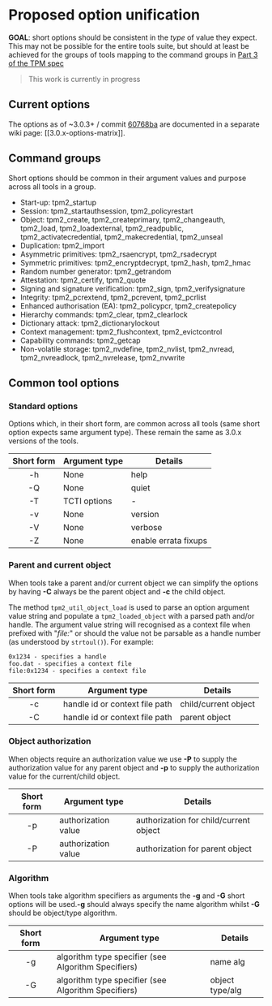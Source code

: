# Proposed option unification

**GOAL**: short options should be consistent in the _type_ of value they expect. This may not be possible for the entire tools suite, but should at least be achieved for the groups of tools mapping to the command groups in [Part 3 of the TPM spec](https://trustedcomputinggroup.org/wp-content/uploads/TPM-Rev-2.0-Part-3-Commands-01.38.pdf)
> This work is currently in progress

## Current options

The options as of ~3.0.3+ / commit [60768ba](https://github.com/tpm2-software/tpm2-tools/commit/60768ba73043bdf68311047bdfd23c9e89ba16cf) are documented in a separate wiki page: [[3.0.x-options-matrix]].

## Command groups

Short options should be common in their argument values and purpose across all tools in a group.

* Start-up: tpm2_startup
* Session: tpm2_startauthsession, tpm2_policyrestart
* Object: tpm2_create, tpm2_createprimary, tpm2_changeauth, tpm2_load, tpm2_loadexternal, tpm2_readpublic, tpm2_activatecredential, tpm2_makecredential, tpm2_unseal
* Duplication: tpm2_import
* Asymmetric primitives: tpm2_rsaencrypt, tpm2_rsadecrypt
* Symmetric primitives: tpm2_encryptdecrypt, tpm2_hash, tpm2_hmac
* Random number generator: tpm2_getrandom
* Attestation: tpm2_certify, tpm2_quote
* Signing and signature verification: tpm2_sign, tpm2_verifysignature
* Integrity: tpm2_pcrextend, tpm2_pcrevent, tpm2_pcrlist
* Enhanced authorisation (EA): tpm2_policypcr, tpm2_createpolicy
* Hierarchy commands: tpm2_clear, tpm2_clearlock
* Dictionary attack: tpm2_dictionarylockout
* Context management: tpm2_flushcontext, tpm2_evictcontrol
* Capability commands: tpm2_getcap
* Non-volatile storage: tpm2_nvdefine, tpm2_nvlist, tpm2_nvread, tpm2_nvreadlock, tpm2_nvrelease, tpm2_nvwrite

## Common tool options

### Standard options

Options which, in their short form, are common across all tools (same short option expects same argument type). These remain the same as 3.0.x versions of the tools.

| Short form | Argument type | Details | 
| :---: | --- | --- |
| -h | None | help |
| -Q | None | quiet |
| -T | TCTI options | - |
| -v | None | version |
| -V | None | verbose |
| -Z | None | enable errata fixups |

### Parent and current object

When tools take a parent and/or current object we can simplify the options by having **-C** always be the parent object and **-c** the child object.

The method `tpm2_util_object_load` is used to parse an option argument value string and populate a `tpm2_loaded_object` with a parsed path and/or handle. The argument value string will recognised as a context file when prefixed with "*file:*" or should the value not be parsable as a handle number (as understood by `strtoul()`). For example:
```
0x1234 - specifies a handle
foo.dat - specifies a context file
file:0x1234 - specifies a context file
```

| Short form | Argument type | Details | 
| :---: | --- | --- |
| -c | handle id or context file path | child/current object |
| -C | handle id or context file path | parent object |

### Object authorization

When objects require an authorization value we use **-P** to supply the authorization value for any parent object and **-p** to supply the authorization value for the current/child object.

| Short form | Argument type | Details | 
| :---: | --- | --- |
| -p | authorization value | authorization for child/current object |
| -P | authorization value | authorization for parent object |

### Algorithm

When tools take algorithm specifiers as arguments the **-g** and **-G** short options will be used.**-g** should always specify the name algorithm whilst **-G** should be object/type algorithm.

| Short form | Argument type | Details | 
| :---: | --- | --- |
| -g | algorithm type specifier (see Algorithm Specifiers) | name alg |
| -G | algorithm type specifier (see Algorithm Specifiers) | object type/alg |